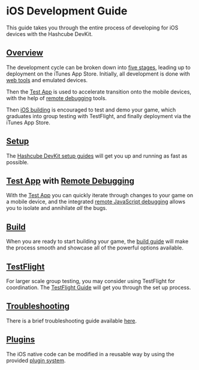 # iOS Development Guide

This guide takes you through the entire process of developing for iOS devices with the Hashcube DevKit.

## [Overview](./ios-stages.html)

The development cycle can be broken down into [five stages](./ios-stages.html), leading up to deployment on the iTunes App Store.  Initially, all development is done with [web tools](../guide/install.html) and emulated devices.

Then the [Test App](./ios-test-app.html) is used to accelerate transition onto the mobile devices, with the help of [remote debugging](./ios-remote-debug.html) tools.

Then [iOS building](./ios-build.html) is encouraged to test and demo your game, which graduates into group testing with TestFlight, and finally deployment via the iTunes App Store.

## [Setup](./ios-setup.html)

The [Hashcube DevKit setup guides](./ios-setup.html) will get you up and running as fast as possible.

## [Test App](./ios-test-app.html) with [Remote Debugging](./ios-remote-debug.html)

With the [Test App](./ios-test-app.html) you can quickly iterate through changes to your game on a mobile device, and the integrated [remote JavaScript debugging](./ios-remote-debug.html) allows you to isolate and annihilate *all* the bugs.

## [Build](./ios-build.html)

When you are ready to start building your game, the [build guide](./ios-build.html) will make the process smooth and showcase all of the powerful options available.

## [TestFlight](./ios-testflight.html)

For larger scale group testing, you may consider using TestFlight for coordination.  The [TestFlight Guide](./ios-testflight.html) will get you through the set up process.

## [Troubleshooting](./ios-troubleshooting.html)

There is a brief troubleshooting guide available [here](./ios-troubleshooting.html).

## [Plugins](./ios-plugin.html)

The iOS native code can be modified in a reusable way by using the provided [plugin system](./ios-plugin.html).
